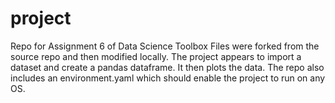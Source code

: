 # project
Repo for Assignment 6 of Data Science Toolbox
Files were forked from the source repo and then modified locally.
The project appears to import a dataset and create a pandas dataframe. It then plots the data.
The repo also includes an environment.yaml which should enable the project to run on any OS.